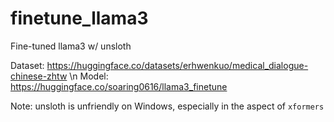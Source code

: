 # finetune_llama3

Fine-tuned llama3 w/ unsloth 

Dataset: https://huggingface.co/datasets/erhwenkuo/medical_dialogue-chinese-zhtw \n
Model: https://huggingface.co/soaring0616/llama3_finetune

Note: unsloth is unfriendly on Windows, especially in the aspect of `xformers`


